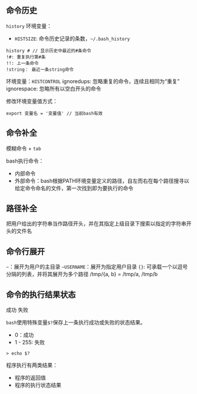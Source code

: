 

## 命令历史

`history`
环境变量：
- `HISTSIZE`: 命令历史记录的条数，`~/.bash_history`

```
history # // 显示历史中最近的#条命令
!#: 重复执行第#条
!!: 上一条命令
!string： 最近一条string命令
```

环境变量：`HISTCONTROL`
ignoredups: 忽略重复的命令，连续且相同为“重复”
ignorespace: 忽略所有以空白开头的命令

修改环境变量值方式：

```
export 变量名 = '变量值' // 当前bash有效
```

## 命令补全

模糊命令 + `tab`

bash执行命令：
- 内部命令
- 外部命令：bash根据PATH环境变量定义的路径，自左而右在每个路径搜寻以给定命令命名的文件，第一次找到即为要执行的命令


## 路径补全

把用户给出的字符串当作路径开头，并在其指定上级目录下搜索以指定的字符串开头的文件名



## 命令行展开

`~`：展开为用户的主目录
`~USERNAME`：展开为指定用户目录
`{}`: 可承载一个以逗号分隔的列表，并将其展开为多个路径
	/tmp/{a, b} = /tmp/a, /tmp/b


## 命令的执行结果状态

成功
失败

`bash`使用特殊变量`$?`保存上一条执行成功或失败的状态结果。

- 0：成功
- 1 - 255: 失败

```
> echo $?
```

程序执行有两类结果：

- 程序的返回值
- 程序的执行状态结果


